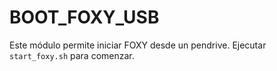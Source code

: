 # BOOT_FOXY_USB
Este módulo permite iniciar FOXY desde un pendrive.
Ejecutar `start_foxy.sh` para comenzar.
